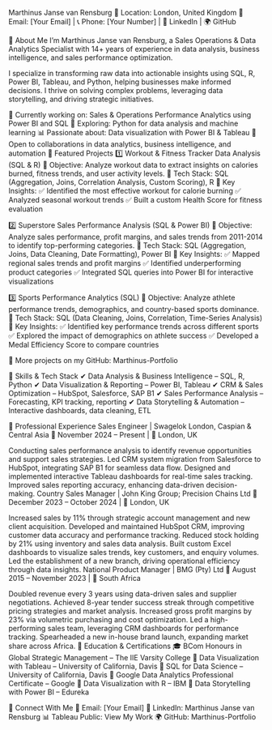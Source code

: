 Marthinus Janse van Rensburg
📍 Location: London, United Kingdom
📧 Email: [Your Email] | 📞 Phone: [Your Number] | 🔗 LinkedIn | 🌍 GitHub

👋 About Me
I’m Marthinus Janse van Rensburg, a Sales Operations & Data Analytics Specialist with 14+ years of experience in data analysis, business intelligence, and sales performance optimization.

I specialize in transforming raw data into actionable insights using SQL, R, Power BI, Tableau, and Python, helping businesses make informed decisions. I thrive on solving complex problems, leveraging data storytelling, and driving strategic initiatives.

🔭 Currently working on: Sales & Operations Performance Analytics using Power BI and SQL
🌱 Exploring: Python for data analysis and machine learning
📊 Passionate about: Data visualization with Power BI & Tableau
🚀 Open to collaborations in data analytics, business intelligence, and automation
🚀 Featured Projects
1️⃣ Workout & Fitness Tracker Data Analysis (SQL & R)
📌 Objective: Analyze workout data to extract insights on calories burned, fitness trends, and user activity levels.
🔹 Tech Stack: SQL (Aggregation, Joins, Correlation Analysis, Custom Scoring), R
🔹 Key Insights:
✅ Identified the most effective workout for calorie burning
✅ Analyzed seasonal workout trends
✅ Built a custom Health Score for fitness evaluation

2️⃣ Superstore Sales Performance Analysis (SQL & Power BI)
📌 Objective: Analyze sales performance, profit margins, and sales trends from 2011-2014 to identify top-performing categories.
🔹 Tech Stack: SQL (Aggregation, Joins, Data Cleaning, Date Formatting), Power BI
🔹 Key Insights:
✅ Mapped regional sales trends and profit margins
✅ Identified underperforming product categories
✅ Integrated SQL queries into Power BI for interactive visualizations

3️⃣ Sports Performance Analytics (SQL)
📌 Objective: Analyze athlete performance trends, demographics, and country-based sports dominance.
🔹 Tech Stack: SQL (Data Cleaning, Joins, Correlation, Time-Series Analysis)
🔹 Key Insights:
✅ Identified key performance trends across different sports
✅ Explored the impact of demographics on athlete success
✅ Developed a Medal Efficiency Score to compare countries

🔗 More projects on my GitHub: Marthinus-Portfolio

📌 Skills & Tech Stack
✔ Data Analysis & Business Intelligence – SQL, R, Python
✔ Data Visualization & Reporting – Power BI, Tableau
✔ CRM & Sales Optimization – HubSpot, Salesforce, SAP B1
✔ Sales Performance Analysis – Forecasting, KPI tracking, reporting
✔ Data Storytelling & Automation – Interactive dashboards, data cleaning, ETL

💼 Professional Experience
Sales Engineer | Swagelok London, Caspian & Central Asia
📅 November 2024 – Present | 📍 London, UK

Conducting sales performance analysis to identify revenue opportunities and support sales strategies.
Led CRM system migration from Salesforce to HubSpot, integrating SAP B1 for seamless data flow.
Designed and implemented interactive Tableau dashboards for real-time sales tracking.
Improved sales reporting accuracy, enhancing data-driven decision-making.
Country Sales Manager | John King Group; Precision Chains Ltd
📅 December 2023 – October 2024 | 📍 London, UK

Increased sales by 11% through strategic account management and new client acquisition.
Developed and maintained HubSpot CRM, improving customer data accuracy and performance tracking.
Reduced stock holding by 21% using inventory and sales data analysis.
Built custom Excel dashboards to visualize sales trends, key customers, and enquiry volumes.
Led the establishment of a new branch, driving operational efficiency through data insights.
National Product Manager | BMG (Pty) Ltd
📅 August 2015 – November 2023 | 📍 South Africa

Doubled revenue every 3 years using data-driven sales and supplier negotiations.
Achieved 8-year tender success streak through competitive pricing strategies and market analysis.
Increased gross profit margins by 23% via volumetric purchasing and cost optimization.
Led a high-performing sales team, leveraging CRM dashboards for performance tracking.
Spearheaded a new in-house brand launch, expanding market share across Africa.
📜 Education & Certifications
🎓 BCom Honours in Global Strategic Management – The IIE Varsity College
📜 Data Visualization with Tableau – University of California, Davis
📜 SQL for Data Science – University of California, Davis
📜 Google Data Analytics Professional Certificate – Google
📜 Data Visualization with R – IBM
📜 Data Storytelling with Power BI – Edureka

🔗 Connect With Me
📧 Email: [Your Email]
🔗 LinkedIn: Marthinus Janse van Rensburg
📊 Tableau Public: View My Work
🌍 GitHub: Marthinus-Portfolio
